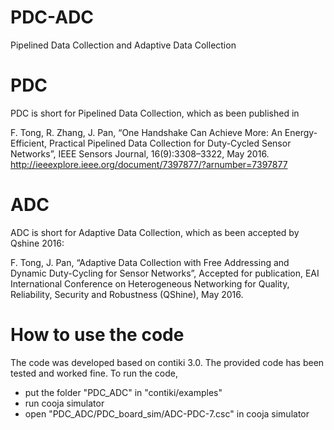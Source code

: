 # PDC-ADC
Pipelined Data Collection and Adaptive Data Collection

# PDC 
PDC is short for Pipelined Data Collection, which as been published in 

F. Tong, R. Zhang, J. Pan, “One Handshake Can Achieve More: An Energy-Efficient, Practical Pipelined Data Collection for Duty-Cycled Sensor Networks”, IEEE Sensors Journal, 16(9):3308–3322, May 2016.
http://ieeexplore.ieee.org/document/7397877/?arnumber=7397877

# ADC
ADC is short for Adaptive Data Collection, which as been accepted by Qshine 2016:

F. Tong, J. Pan, “Adaptive Data Collection with Free Addressing and Dynamic Duty-Cycling for Sensor Networks”, Accepted for publication, EAI International Conference on Heterogeneous Networking for Quality, Reliability, Security and Robustness (QShine), May 2016.

# How to use the code
The code was developed based on contiki 3.0. The provided code has been tested and worked fine. To run the code, 
* put the folder "PDC_ADC" in "contiki/examples"
* run cooja simulator
* open "PDC_ADC/PDC_board_sim/ADC-PDC-7.csc" in cooja simulator
